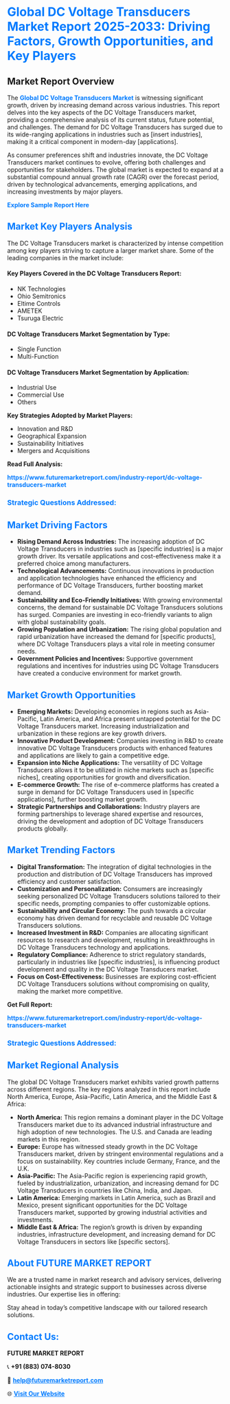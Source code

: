 <h1 style="color: #007BFF;">Global DC Voltage Transducers Market Report 2025-2033: Driving Factors, Growth Opportunities, and Key Players</h1>

<section id="overview">
<h2>Market Report Overview</h2>
<p>The <a href="https://www.futuremarketreport.com/industry-report/dc-voltage-transducers-market" style="color: #007BFF; text-decoration: none;"><strong>Global DC Voltage Transducers Market</strong></a> is witnessing significant growth, driven by increasing demand across various industries. This report delves into the key aspects of the DC Voltage Transducers market, providing a comprehensive analysis of its current status, future potential, and challenges. The demand for DC Voltage Transducers has surged due to its wide-ranging applications in industries such as [insert industries], making it a critical component in modern-day [applications].</p>
<p>As consumer preferences shift and industries innovate, the DC Voltage Transducers market continues to evolve, offering both challenges and opportunities for stakeholders. The global market is expected to expand at a substantial compound annual growth rate (CAGR) over the forecast period, driven by technological advancements, emerging applications, and increasing investments by major players.</p>
</section>

<section id="overview">
<p><a href="https://www.futuremarketreport.com/request-sample/reportId=29388" style="color: #007BFF; text-decoration: none;"><strong>Explore Sample Report Here</strong></a></p>
</section>

<section id="key-players">
<h2 style="color: #007BFF;">Market Key Players Analysis</h2>
<p>The DC Voltage Transducers market is characterized by intense competition among key players striving to capture a larger market share. Some of the leading companies in the market include:</p>
<h4>Key Players Covered in the DC Voltage Transducers Report:</h4>
<ul><li>NK Technologies</li><li>Ohio Semitronics</li><li>Eltime Controls</li><li>AMETEK</li><li>Tsuruga Electric</li></ul>
<h4>DC Voltage Transducers Market Segmentation by Type:</h4>
<ul><li>Single Function</li><li>Multi-Function</li></ul>

<h4>DC Voltage Transducers Market Segmentation by Application:</h4>
<ul><li>Industrial Use</li><li>Commercial Use</li><li>Others</li></ul>
<p><strong>Key Strategies Adopted by Market Players:</strong></p>
<ul>
<li>Innovation and R&D</li>
<li>Geographical Expansion</li>
<li>Sustainability Initiatives</li>
<li>Mergers and Acquisitions</li>
</ul>
</section>

<section>
<p><strong>Read Full Analysis: </strong></p><a href="https://www.futuremarketreport.com/industry-report/dc-voltage-transducers-market" style="color: #007BFF; text-decoration: none;"><strong>https://www.futuremarketreport.com/industry-report/dc-voltage-transducers-market</strong></a>
<h3 style="color: #007BFF;">Strategic Questions Addressed:</h3>
</section>

<section id="driving-factors">
<h2 style="color: #007BFF;">Market Driving Factors</h2>
<ul>
<li><strong>Rising Demand Across Industries:</strong> The increasing adoption of DC Voltage Transducers in industries such as [specific industries] is a major growth driver. Its versatile applications and cost-effectiveness make it a preferred choice among manufacturers.</li>
<li><strong>Technological Advancements:</strong> Continuous innovations in production and application technologies have enhanced the efficiency and performance of DC Voltage Transducers, further boosting market demand.</li>
<li><strong>Sustainability and Eco-Friendly Initiatives:</strong> With growing environmental concerns, the demand for sustainable DC Voltage Transducers solutions has surged. Companies are investing in eco-friendly variants to align with global sustainability goals.</li>
<li><strong>Growing Population and Urbanization:</strong> The rising global population and rapid urbanization have increased the demand for [specific products], where DC Voltage Transducers plays a vital role in meeting consumer needs.</li>
<li><strong>Government Policies and Incentives:</strong> Supportive government regulations and incentives for industries using DC Voltage Transducers have created a conducive environment for market growth.</li>
</ul>
</section>

<section id="growth-opportunities">
<h2 style="color: #007BFF;">Market Growth Opportunities</h2>
<ul>
<li><strong>Emerging Markets:</strong> Developing economies in regions such as Asia-Pacific, Latin America, and Africa present untapped potential for the DC Voltage Transducers market. Increasing industrialization and urbanization in these regions are key growth drivers.</li>
<li><strong>Innovative Product Development:</strong> Companies investing in R&D to create innovative DC Voltage Transducers products with enhanced features and applications are likely to gain a competitive edge.</li>
<li><strong>Expansion into Niche Applications:</strong> The versatility of DC Voltage Transducers allows it to be utilized in niche markets such as [specific niches], creating opportunities for growth and diversification.</li>
<li><strong>E-commerce Growth:</strong> The rise of e-commerce platforms has created a surge in demand for DC Voltage Transducers used in [specific applications], further boosting market growth.</li>
<li><strong>Strategic Partnerships and Collaborations:</strong> Industry players are forming partnerships to leverage shared expertise and resources, driving the development and adoption of DC Voltage Transducers products globally.</li>
</ul>
</section>

<section id="trending-factors">
<h2 style="color: #007BFF;">Market Trending Factors</h2>
<ul>
<li><strong>Digital Transformation:</strong> The integration of digital technologies in the production and distribution of DC Voltage Transducers has improved efficiency and customer satisfaction.</li>
<li><strong>Customization and Personalization:</strong> Consumers are increasingly seeking personalized DC Voltage Transducers solutions tailored to their specific needs, prompting companies to offer customizable options.</li>
<li><strong>Sustainability and Circular Economy:</strong> The push towards a circular economy has driven demand for recyclable and reusable DC Voltage Transducers solutions.</li>
<li><strong>Increased Investment in R&D:</strong> Companies are allocating significant resources to research and development, resulting in breakthroughs in DC Voltage Transducers technology and applications.</li>
<li><strong>Regulatory Compliance:</strong> Adherence to strict regulatory standards, particularly in industries like [specific industries], is influencing product development and quality in the DC Voltage Transducers market.</li>
<li><strong>Focus on Cost-Effectiveness:</strong> Businesses are exploring cost-efficient DC Voltage Transducers solutions without compromising on quality, making the market more competitive.</li>
</ul>
</section>

<section>
<p><strong>Get Full Report: </strong></p><a href="https://www.futuremarketreport.com/industry-report/dc-voltage-transducers-market" style="color: #007BFF; text-decoration: none;"><strong>https://www.futuremarketreport.com/industry-report/dc-voltage-transducers-market</strong></a>
<h3 style="color: #007BFF;">Strategic Questions Addressed:</h3>
</section>


<section id="regional-analysis">
<h2 style="color: #007BFF;">Market Regional Analysis</h2>
<p>The global DC Voltage Transducers market exhibits varied growth patterns across different regions. The key regions analyzed in this report include North America, Europe, Asia-Pacific, Latin America, and the Middle East & Africa:</p>
<ul>
<li><strong>North America:</strong> This region remains a dominant player in the DC Voltage Transducers market due to its advanced industrial infrastructure and high adoption of new technologies. The U.S. and Canada are leading markets in this region.</li>
<li><strong>Europe:</strong> Europe has witnessed steady growth in the DC Voltage Transducers market, driven by stringent environmental regulations and a focus on sustainability. Key countries include Germany, France, and the U.K.</li>
<li><strong>Asia-Pacific:</strong> The Asia-Pacific region is experiencing rapid growth, fueled by industrialization, urbanization, and increasing demand for DC Voltage Transducers in countries like China, India, and Japan.</li>
<li><strong>Latin America:</strong> Emerging markets in Latin America, such as Brazil and Mexico, present significant opportunities for the DC Voltage Transducers market, supported by growing industrial activities and investments.</li>
<li><strong>Middle East & Africa:</strong> The region’s growth is driven by expanding industries, infrastructure development, and increasing demand for DC Voltage Transducers in sectors like [specific sectors].</li>
</ul>
</section>

<footer>
<h2 style="color: #007BFF;">About FUTURE MARKET REPORT</h2>
<p>We are a trusted name in market research and advisory services, delivering actionable insights and strategic support to businesses across diverse industries. Our expertise lies in offering:</p>

<p>Stay ahead in today’s competitive landscape with our tailored research solutions.</p>

<h2 style="color: #007BFF;">Contact Us:</h2>
<p><strong>FUTURE MARKET REPORT</strong></p>
<p>📞 <strong>+91 (883) 074-8030</strong></p>
<p>📧 <strong><a href="mailto:help@futuremarketreport.com" style="color: #007BFF;">help@futuremarketreport.com</a></strong></p>
<p>🌐 <strong><a href="https://www.futuremarketreport.com/" style="color: #007BFF;">Visit Our Website</a></strong></p>
</footer>